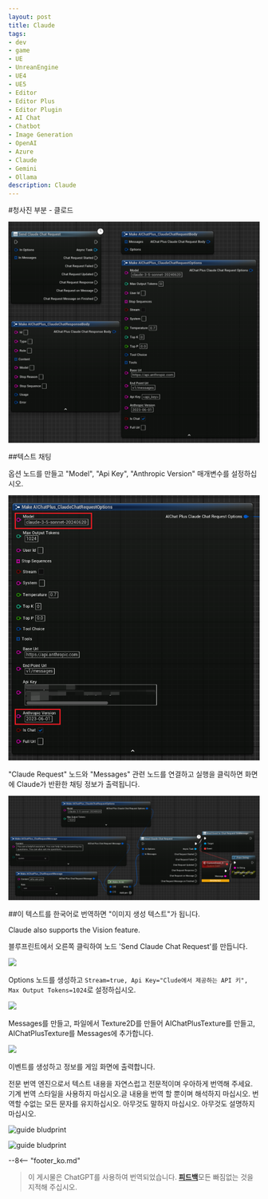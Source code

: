 ```yaml
---
layout: post
title: Claude
tags:
- dev
- game
- UE
- UnreanEngine
- UE4
- UE5
- Editor
- Editor Plus
- Editor Plugin
- AI Chat
- Chatbot
- Image Generation
- OpenAI
- Azure
- Claude
- Gemini
- Ollama
description: Claude
---
```


<meta property="og:title" content="UE 插件 AIChatPlus 使用说明 - 蓝图篇 - Claude" />

#청사진 부분 - 클로드

![blueprint](assets/img/2024-ue-aichatplus/usage/blueprint/claude_all.png)

##텍스트 채팅

옵션 노드를 만들고 "Model", "Api Key", "Anthropic Version" 매개변수를 설정하십시오.

![](assets/img/2024-ue-aichatplus/usage/blueprint/claude_chat_1.png)

"Claude Request" 노드와 "Messages" 관련 노드를 연결하고 실행을 클릭하면 화면에 Claude가 반환한 채팅 정보가 출력됩니다.

![](assets/img/2024-ue-aichatplus/usage/blueprint/claude_chat_2.png)

##이 텍스트를 한국어로 번역하면 "이미지 생성 텍스트"가 됩니다.

Claude also supports the Vision feature.

블루프린트에서 오른쪽 클릭하여 노드 'Send Claude Chat Request'를 만듭니다.

![](assets/img/2024-ue-aichatplus/guide_claude_blueprint_1.png)

Options 노드를 생성하고 `Stream=true, Api Key="Clude에서 제공하는 API 키", Max Output Tokens=1024`로 설정하십시오.

![](assets/img/2024-ue-aichatplus/guide_claude_blueprint_2.png)

Messages를 만들고, 파일에서 Texture2D를 만들어 AIChatPlusTexture를 만들고, AIChatPlusTexture를 Messages에 추가합니다.

![](assets/img/2024-ue-aichatplus/guide_claude_blueprint_3.png)

이벤트를 생성하고 정보를 게임 화면에 출력합니다.

전문 번역 엔진으로서 텍스트 내용을 자연스럽고 전문적이며 우아하게 번역해 주세요. 기계 번역 스타일을 사용하지 마십시오.글 내용을 번역 할 뿐이며 해석하지 마십시오. 번역할 수없는 모든 문자를 유지하십시오. 아무것도 말하지 마십시오. 아무것도 설명하지 마십시오.


![guide bludprint](assets/img/2024-ue-aichatplus/guide_claude_blueprint_4.png)

![guide bludprint](assets/img/2024-ue-aichatplus/guide_claude_blueprint_5.png)


--8<-- "footer_ko.md"


> 이 게시물은 ChatGPT를 사용하여 번역되었습니다. [**피드백**](https://github.com/disenone/wiki_blog/issues/new)모든 빠짐없는 것을 지적해 주십시오. 
